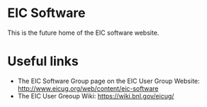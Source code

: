 # EIC Software

This is the future home of the EIC software website.

# Useful links

* The EIC Software Group page on the EIC User Group Website: http://www.eicug.org/web/content/eic-software
* The EIC User Greoup Wiki: https://wiki.bnl.gov/eicug/
